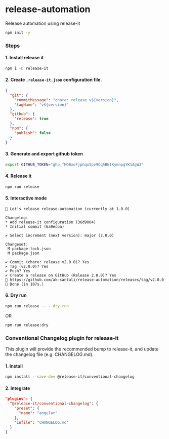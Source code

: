 # release-automation

Release automation using release-it

```bash
npm init -y
```

### Steps

#### 1. Install release it

```bash
npm i -D release-it
```

#### 2. Create `.release-it.json` configuration file.

```json
{
  "git": {
    "commitMessage": "chore: release v${version}",
    "tagName": "v${version}"
  },
  "github": {
    "release": true
  },
  "npm": {
    "publish": false
  }
}
```

#### 3. Generate and export github token

```bash
export GITHUB_TOKEN="ghp_fMOBxoFjphqx5pv9Qq5BN1KymnpgYK1AgW3"
```

#### 4. Release it

```bash
npm run release
```

#### 5. Interactive mode

```
🚀 Let's release release-automation (currently at 1.0.0)

Changelog:
* Add release-it configuration (36d9004)
* Initial commit (6a9ecba)

✔ Select increment (next version): major (2.0.0)

Changeset:
 M package-lock.json
 M package.json

✔ Commit (chore: release v2.0.0)? Yes
✔ Tag (v2.0.0)? Yes
✔ Push? Yes
✔ Create a release on GitHub (Release 2.0.0)? Yes
🔗 https://github.com/ak-santali/release-automation/releases/tag/v2.0.0
🏁 Done (in 107s.)
```

#### 6. Dry run

```bash
npm run release -- --dry-run
```

OR

```bash
npm run release:dry
```

### Conventional Changelog plugin for release-it

This plugin will provide the recommended bump to release-it, and update the changelog file (e.g. CHANGELOG.md).

#### 1. Install

```bash
npm install --save-dev @release-it/conventional-changelog
```

#### 2. Integrate

```json
"plugins": {
  "@release-it/conventional-changelog": {
    "preset": {
      "name": "angular"
    },
    "infile": "CHANGELOG.md"
  }
}
```
